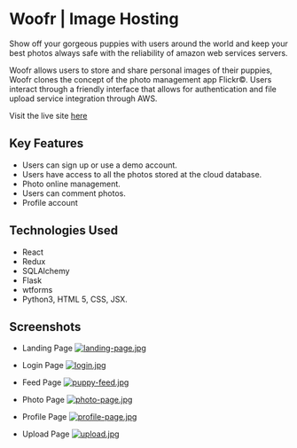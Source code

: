 # Woofr | Image Hosting

Show off your gorgeous puppies with users around the world and keep your best photos always safe with the reliability of amazon web services servers.

Woofr allows users to store and share personal images of their puppies, Woofr clones the concept of the photo management app Flickr©. 
Users interact through a friendly interface that allows for authentication and file upload service integration through AWS.

Visit the live site [here](https://woofr-app.herokuapp.com/)

## Key Features
* Users can sign up or use a demo account.
* Users have access to all the photos stored at the cloud database. 
* Photo online management.
* Users can comment photos.
* Profile account


## Technologies Used
* React
* Redux
* SQLAlchemy
* Flask
* wtforms
* Python3, HTML 5, CSS, JSX.

## Screenshots
* Landing Page
[![landing-page.jpg](https://i.postimg.cc/hjjn2s3D/landing-page.jpg)](https://postimg.cc/Ff2wRy48)

* Login Page
[![login.jpg](https://i.postimg.cc/C5ngg1g9/login.jpg)](https://postimg.cc/QKDPgjVq)

* Feed Page
[![puppy-feed.jpg](https://i.postimg.cc/DfRWb48J/puppy-feed.jpg)](https://postimg.cc/V5Bsx69m)

* Photo Page
[![photo-page.jpg](https://i.postimg.cc/LXbpwPrz/photo-page.jpg)](https://postimg.cc/R6KynWCF)

* Profile Page
[![profile-page.jpg](https://i.postimg.cc/V5ycL8sv/profile-page.jpg)](https://postimg.cc/JHQFPSkC)

* Upload Page
[![upload.jpg](https://i.postimg.cc/wx1yvQTY/upload.jpg)](https://postimg.cc/DmKypsXx)
